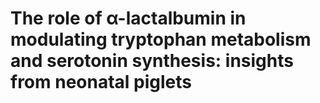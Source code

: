 # The role of α-lactalbumin in modulating tryptophan metabolism and serotonin synthesis: insights from neonatal piglets


